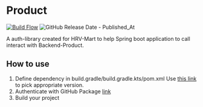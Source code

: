 # Product
[![Build Flow](https://github.com/HRV-Mart/auth-library/actions/workflows/build.yml/badge.svg)](https://github.com/HRV-Mart/auth-library/actions/workflows/build.yml)
![GitHub Release Date - Published_At](https://img.shields.io/github/release-date/HRV-Mart/auth-library)

A auth-library created for HRV-Mart to help Spring boot application to call interact with Backend-Product.
## How to use
1) Define dependency in build.gradle/build.gradle.kts/pom.xml
   Use [this link](https://github.com/orgs/HRV-Mart/packages?repo_name=auth-library) to pick appropriate version.
2) Authenticate with GitHub Package [link](https://docs.github.com/en/packages/working-with-a-github-packages-registry/working-with-the-gradle-registry#authenticating-with-a-personal-access-token)
3) Build your project
